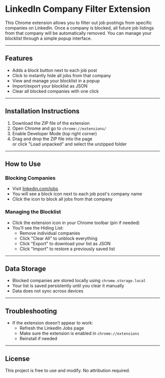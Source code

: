 # LinkedIn Company Filter Extension

This Chrome extension allows you to filter out job postings from specific companies on LinkedIn. Once a company is blocked, all future job listings from that company will be automatically removed. You can manage your blocklist through a simple popup interface.

---

## Features

- Adds a block button next to each job post
- Click to instantly hide all jobs from that company
- View and manage your blocklist in a popup
- Import/export your blocklist as JSON
- Clear all blocked companies with one click

---

## Installation Instructions

1. Download the ZIP file of the extension
2. Open Chrome and go to `chrome://extensions/`
3. Enable Developer Mode (top right corner)
4. Drag and drop the ZIP file into the page  
   or click "Load unpacked" and select the unzipped folder

---

## How to Use

### Blocking Companies

- Visit [linkedin.com/jobs](https://linkedin.com/jobs)
- You will see a block icon next to each job post's company name
- Click the icon to block all jobs from that company

### Managing the Blocklist

- Click the extension icon in your Chrome toolbar (pin if needed)
- You’ll see the Hiding List:
  - Remove individual companies
  - Click "Clear All" to unblock everything
  - Click "Export" to download your list as JSON
  - Click "Import" to restore a previously saved list

---

## Data Storage

- Blocked companies are stored locally using `chrome.storage.local`
- Your list is saved persistently until you clear it manually
- Data does not sync across devices

---

## Troubleshooting

- If the extension doesn’t appear to work:
  - Refresh the LinkedIn Jobs page
  - Make sure the extension is enabled in `chrome://extensions`
  - Reinstall if needed

---

## License

This project is free to use and modify. No attribution required.
